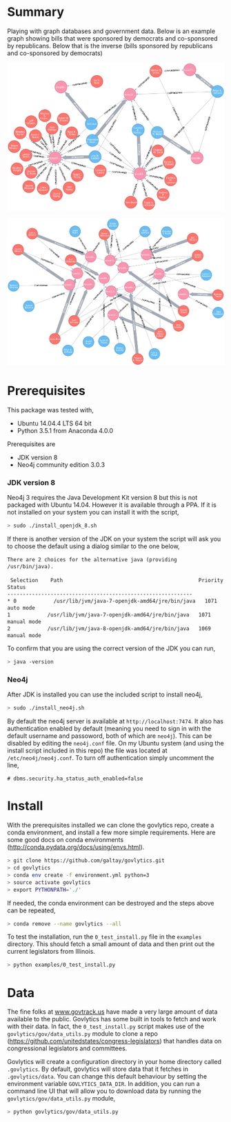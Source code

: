 # Summary

Playing with graph databases and government data.  Below is an example graph
showing bills that were sponsored by democrats and co-sponsored by republicans.
Below that is the inverse (bills sponsored by republicans and co-sponsored by
democrats)

 ![Ds](imgs/dem_spons_rep_cospons.jpg)

 ![Rs](imgs/rep_spons_dem_cospons.jpg)



# Prerequisites

This package was tested with,
  - Ubuntu 14.04.4 LTS 64 bit
  - Python 3.5.1 from Anaconda 4.0.0

Prerequisites are
  - JDK version 8
  - Neo4j community edition 3.0.3

### JDK version 8

Neo4j 3 requires the Java Development Kit version 8 but this is not packaged with Ubuntu 14.04. However it is available through a PPA.  If it is not installed on
your system you can install it with the script,

```bash
> sudo ./install_openjdk_8.sh
```

If there is another version of the JDK on your system the script will ask you to
choose the default using a dialog similar to the one below,

    There are 2 choices for the alternative java (providing /usr/bin/java).

     Selection    Path                                            Priority   Status
    ------------------------------------------------------------
    * 0            /usr/lib/jvm/java-7-openjdk-amd64/jre/bin/java   1071      auto mode
    1            /usr/lib/jvm/java-7-openjdk-amd64/jre/bin/java   1071      manual mode
    2            /usr/lib/jvm/java-8-openjdk-amd64/jre/bin/java   1069      manual mode

To confirm that you are using the correct version of the JDK you can run,
```bash
> java -version
```

### Neo4j

After JDK is installed you can use the included script to install neo4j,
```bash
> sudo ./install_neo4j.sh
```

By default the neo4j server is available at `http://localhost:7474`.  It also has authentication
enabled by default (meaning you need to sign in with the default username and passoword, both
of which are `neo4j`).  This can be disabled by editing the `neo4j.conf` file.  On my Ubuntu
system (and using the install script included in this repo) the file was located at
`/etc/neo4j/neo4j.conf`.  To turn off authentication simply uncomment the line,

    # dbms.security.ha_status_auth_enabled=false



# Install


With the prerequisites installed we can clone the govlytics repo, create a conda environment,
and install a few more simple requirements. Here are some good docs on conda environments
(http://conda.pydata.org/docs/using/envs.html).

```bash
> git clone https://github.com/galtay/govlytics.git
> cd govlytics
> conda env create -f environment.yml python=3
> source activate govlytics
> export PYTHONPATH='./'
```

If needed, the conda environment can be destroyed and the steps above can be repeated,
```bash
> conda remove --name govlytics --all
```

To test the installation, run the `0_test_install.py` file in the `examples`
directory.  This should fetch a small amount of data and then print out the
current legislators from Illinois.

```bash
> python examples/0_test_install.py
```



# Data


The fine folks at www.govtrack.us have made a very large amount of data
available to the public.  Govlytics has some built in tools to fetch and
work with their data.  In fact, the `0_test_install.py` script makes use
of the `govlytics/gov/data_utils.py` module to clone a repo
(https://github.com/unitedstates/congress-legislators) that handles
data on congressional legislators and committees.

Govlytics will create a configuration directory in your home directory
called `.govlytics`.  By default, govlytics will store data that it fetches
in `.govlytics/data`.  You can change this default behaviour by setting
the environment variable `GOVLYTICS_DATA_DIR`.  In addition, you can
run a command line UI that will allow you to download data by running the
`govlytics/gov/data_utils.py` module,

```bash
> python govlytics/gov/data_utils.py
```
